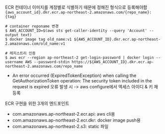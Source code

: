 

ECR 컨테이너 이미지를 계정별로 식별하기 때문에 정해진 형식으로 등록해야함
`{aws_account_id}.dkr.ecr.ap-northeast-2.amazonaws.com/{repo_name}:{tag}`
```shell
# container reponame 변경
$ AWS_ACCOUNT_ID=$(aws sts get-caller-identity --query 'Account' --output text)
$ docker image tag old_name:v1 ${AWS_ACCOUNT_ID}.dkr.ecr.ap-northeast-2.amazonaws.com/old_name:v1

# 레지스트리 인증
$ aws ecr --region ap-northeast-2 get-login-password | docker login --username AWS --password-stdin https://${AWS_ACCOUNT_ID}.dkr.ecr.ap-northeast-2.amazonaws.com/repo_name
```

- An error occurred (ExpiredTokenException) when calling the GetAuthorizationToken operation: The security token included in the request is expired 오류 발생 시 -> aws configure에서 엑세스 아이디 & 키 재등록


ECR 구현을 위한 3개의 엔드포인트
- com.amazonaws.ap-northeast-2.ecr.api: aws cli용
- com.amazonaws.ap-northeast-2.ecr.dkr: docker image push용
- com.amazonaws.ap-northeast-2.s3: static 파일